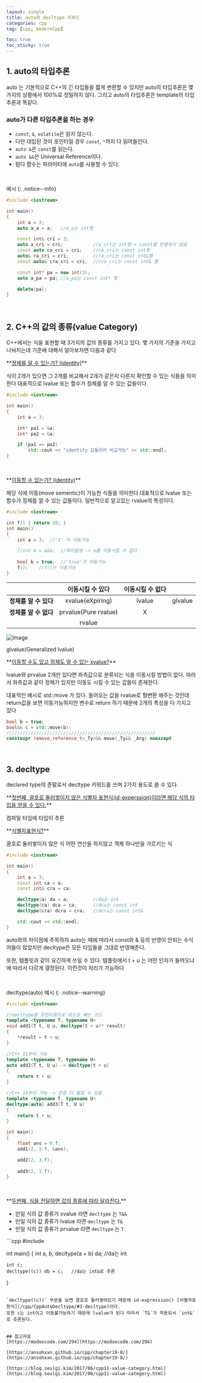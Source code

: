 ```yaml
---
layout: single
title: auto와 decltype 키워드
categories: cpp
tag: [cpp, modernCpp]

toc: true
toc_sticky: true
---
```


## 1. auto의 타입추론
auto 는 기본적으로 C++의 긴 타입들을 짧게 변환할 수 있지만
auto의 타입추론은 몇가지의 상황에서 100%로 정밀하지 않다.
그리고 auto의 타입추론은 template의 타입추론과 똑같다.

### auto가 다른 타입추론을 하는 경우
- `const`, `&`, `volatile`은 읽지 않는다.
- 다만 대입된 것이 포인터일 경우 `const`, `*`까지 다 읽어들인다.
- `auto &`은 `const`를 읽는다.
- `auto &&`은 Universal Reference이다.
- 람다 함수는 파라미터에 `auto`를 사용할 수 있다.

   

예시
{: .notice--info}

```cpp
#include <iostream>

int main()
{
	int a = 3;
	auto a_a = a;	//a_a는 int형

	const int& cri = 3;
	auto a_cri = cri;			//a_cri는 int형-> const를 반영하지 않음
	const auto ca_cri = cri;	//ca_cri는 const int형
	auto& ra_cri = cri;			//ra_cri는 const int&형
	const auto& cra_cri = cri;	//cra_cri는 const int& 형

	const int* pa = new int(3);
	auto a_pa = pa;	//a_pa는 const int* 형

	delete(pa);
}
```
   
   

## 2. C++의 값의 종류(value Category)
C++에서는 식을 표현할 때 3가지의 값의 종류를 가지고 있다.
몇 가지의 기준을 가지고 나눠지는데 기준에 대해서 알아보자면 다음과 같다

<div class="notice--primary" markdown="1">
**<u>정체를 알 수 있는가? (identity)</u>**

식이 2개가 있으면 그 2개를 비교해서 2개가 같은지 다른지 확인할 수 있는 식들을 의미한다
대표적으로 lvalue 또는 함수가 정체를 알 수 있는 값들이다.
</div>

```cpp
#include <iostream>

int main()
{
	int a = 3;

	int* pa1 = &a;
	int* pa2 = &a;

	if (pa1 == pa2)
		std::cout << "identity 값들이라 비교가능" << std::endl;
}
```
   

<div class="notice--primary" markdown="1">
**<u>이동할 수 있는가? (identity)</u>**

해당 식에 이동(move sementic)이 가능한 식들을 의미한다.대표적으로 lvalue 또는 함수가 정체를 알 수 있는 값들이다.
일반적으로 알고있는 rvalue의 특성이다.
</div>

```cpp
#include <iostream>

int f() { return 10; }
int main()
{
	int a = 3;	//'3' 이 이동가능

	//int b = &&a;	//에러발생 -> a를 이동시킬 수 없다
	
	bool b = true;	//'true'가 이동가능
	f();	//f()는 이동가능
}
```

|                      | 이동시킬 수 있다   | 이동시킬 수 없다 |  |
| :--:                 | :--:              | :--: | ---- |
| **정체를 알 수 있다** | xvalue(eXpiring)  | lvalue | glvalue |
| **정체를 알 수 없다** | prvalue(Pure rvalue) | X |  |
|                      | rvalue |  |  |

![Image](https://github.com/user-attachments/assets/b48a9ae3-28a9-41ba-ad2a-a200c45c6612)

glvalue(Generalized lvalue)


<div class="notice--primary" markdown="1">
**<u>이동할 수도 있고 정체도 알 수 있는 xvalue?</u>**

lvalue와 prvalue 2개만 있다면 좌측값으로 분류되는 식을 이동시킬 방법이 없다.
따라서 좌측값과 같이 정체가 있지만 이동도 시킬 수 있는 값들이 존재한다.

대표적인 예시로 std::move 가 있다. 들어오는 값을 rvalue로 형변환 해주는 것인데 return값을 보면
이동가능하지만 변수로 return 하기 때문에 2개의 특성을 다 가지고 있다
</div>

```cpp
bool b = true;
bool&& c = std::move(b);
///////////////////////////////////////////////////////
constexpr remove_reference_t<_Ty>&& move(_Ty&& _Arg) noexcept
```
   
   
## 3. decltype
declared type의 준말로서 decltype 키워드를 쓰며 2가지 용도로 쓸 수 있다.

<div class="notice--primary" markdown="1">
**<u>첫번째, 괄호로 둘러쌓이지 않은 식별자 표현식(id-experssion)이라면 해당 식의 타입을 얻을 수 있다.</u>**

컴파일 타임에 타입이 추론
</div>

<div class="notice--warning" markdown="1">
**<u>식별자표현식?</u>**

괄호로 둘러쌓이지 않은 식
어떤 연산을 하지않고 객체 하나만을 가르키는 식
</div>

```cpp
#include <iostream>

int main()
{
	int a = 3;
	const int ca = a;
	const int& cra = ca;

	decltype(a) da = a;			//da는 int
	decltype(ca) dca = ca;		//dca는 const int
	decltype(cra) dcra = cra;	//dcra는 const int&

	std::cout << std::endl;
}
```
auto와의 차이점에 주목하자 auto는 때에 따라서 const와 & 등의 반영이 안되는 수식어들이 많았지만
decltype은 모든 타입들을 그대로 반영해준다.

또한, 템플릿과 같이 요긴하게 쓰일 수 있다.
템플릿에서 t + u 는 어떤 인자가 들어오냐에 따라서 다르게 결정된다. 이런것이 처리가 가능하다

   

decltype(auto) 예시
{: .notice--warning} 

```cpp
#include <iostream>

//decltype을 포인터형으로 밖으로 빼는 코드
template <typename T, typename U>
void add1(T t, U u, decltype(t + u)* result) 
{
	*result = t + u;
}

//C++ 11부터 가능
template <typename T, typename U>
auto add2(T t, U u) -> decltype(t + u)
{
	return t + u;
}

//C++ 14부터 가능 -> 한층 더 줄일 수 있음
template <typename T, typename U>
decltype(auto) add3(T t, U u)
{
	return t + u;
}

int main()
{
	float ans = 0.f;
	add1(2, 3.f, &ans);

	add2(2, 3.f);
	
	add3(2, 3.f);
}
```
   
<div class="notice--primary" markdown="1">
**<u>두번째, 식을 전달하면 값의 종류에 따라 달라진다.</u>**

- 만일 식의 값 종류가 xvalue 라면 `decltype` 는 `T&&`
- 만일 식의 값 종류가 lvalue 라면 `decltype` 는 `T&` 
- 만일 식의 값 종류가 prvalue 라면 `decltype` 는 `T`
</div>
```cpp
#include <iostream>

int main()
{
	int a, b;
	decltype(a + b) da;		//da는 int

	int c;
	decltype((c)) db = c;	//da는 int&로 추론
}
```

`decltype((c))` 부분을 보면 괄호로 둘러쌓여있기 때문에 id-expression() [식별자표현식](/cpp/CppAutoDecltype/#3-decltype)이다.
또한 c는 int이고 이동불가능하기 때문에 lvalue가 된다 따라서 `T&`가 적용되서 `int&`로 추론된다.

   
## 참고자료
[https://modoocode.com/294](https://modoocode.com/294)

[https://ansohxxn.github.io/cpp/chapter19-8/](https://ansohxxn.github.io/cpp/chapter19-8/)

[https://blog.seulgi.kim/2017/06/cpp11-value-category.html](https://blog.seulgi.kim/2017/06/cpp11-value-category.html)